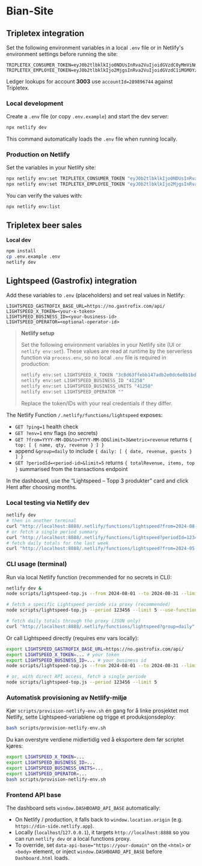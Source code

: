 # Bian-Site

## Tripletex integration

Set the following environment variables in a local `.env` file or in Netlify's environment settings before running the site:

```
TRIPLETEX_CONSUMER_TOKEN=eyJ0b2tlbklkIjo0NDUsInRva2VuIjoidGVzdC0yMmViNmNjMC1lMWMzLTQ4OWItYmMwNi1jM2RlMWJkOGI3NjIifQ==
TRIPLETEX_EMPLOYEE_TOKEN=eyJ0b2tlbklkIjo2MjgsInRva2VuIjoidGVzdC1iMGM0YzY1Zi1kOTY2LTQ2MGEtYTJlZi00NzI4NjcyMjQ2NmIifQ==
```

Ledger lookups for account **3003** use `accountId=289896744` against Tripletex.

### Local development

Create a `.env` file (or copy `.env.example`) and start the dev server:

```bash
npx netlify dev
```

This command automatically loads the `.env` file when running locally.

### Production on Netlify

Set the variables in your Netlify site:

```bash
npx netlify env:set TRIPLETEX_CONSUMER_TOKEN "eyJ0b2tlbklkIjo0NDUsInRva2VuIjoidGVzdC0yMmViNmNjMC1lMWMzLTQ4OWItYmMwNi1jM2RlMWJkOGI3NjIifQ=="
npx netlify env:set TRIPLETEX_EMPLOYEE_TOKEN "eyJ0b2tlbklkIjo2MjgsInRva2VuIjoidGVzdC1iMGM0YzY1Zi1kOTY2LTQ2MGEtYTJlZi00NzI4NjcyMjQ2NmIifQ=="
```

You can verify the values with:

```bash
npx netlify env:list
```

## Tripletex beer sales
**Local dev**
```bash
npm install
cp .env.example .env
netlify dev
```

## Lightspeed (Gastrofix) integration

Add these variables to `.env` (placeholders) and set real values in Netlify:

```
LIGHTSPEED_GASTROFIX_BASE_URL=https://no.gastrofix.com/api/
LIGHTSPEED_X_TOKEN=<your-x-token>
LIGHTSPEED_BUSINESS_ID=<your-business-id>
LIGHTSPEED_OPERATOR=<optional-operator-id>
```

> **Netlify setup**
>
> Set the following environment variables in your Netlify site (UI or `netlify env:set`). These values are read at runtime by the serverless function via `process.env`, so no local `.env` file is required in production:
>
> ```bash
> netlify env:set LIGHTSPEED_X_TOKEN "3c8d63ffebb147adb2e0dc6e8b1bd90c306b17d3"
> netlify env:set LIGHTSPEED_BUSINESS_ID "41258"
> netlify env:set LIGHTSPEED_BUSINESS_UNITS "41258"
> netlify env:set LIGHTSPEED_OPERATOR ""
> ```
>
> Replace the token/IDs with your real credentials if they differ.

The Netlify Function `/.netlify/functions/lightspeed` exposes:
- `GET ?ping=1` health check
- `GET ?env=1` env flags (no secrets)
- `GET ?from=YYYY-MM-DD&to=YYYY-MM-DD&limit=3&metric=revenue` returns `{ top: [ { name, qty, revenue } ] }`
- append `&group=daily` to include `{ daily: [ { date, revenue, guests } ] }`
- `GET ?periodId=<period-id>&limit=5` returns `{ totalRevenue, items, top }` summarised from the transactions endpoint

In the dashboard, use the “Lightspeed – Topp 3 produkter” card and click Hent after choosing months.

### Local testing via Netlify dev

```bash
netlify dev
# then in another terminal
curl "http://localhost:8888/.netlify/functions/lightspeed?from=2024-08-01&to=2024-08-31&limit=3" | jq
# or fetch a single period summary
curl "http://localhost:8888/.netlify/functions/lightspeed?periodId=123456&limit=5" | jq
# fetch daily totals for the last week
curl "http://localhost:8888/.netlify/functions/lightspeed?from=2024-05-01&to=2024-05-07&group=daily" | jq
```

### CLI usage (terminal)

Run via local Netlify function (recommended for no secrets in CLI):

```bash
netlify dev &
node scripts/lightspeed-top.js --from 2024-08-01 --to 2024-08-31 --limit 3 --use-function

# fetch a specific Lightspeed periode via proxy (recommended)
node scripts/lightspeed-top.js --period 123456 --limit 5 --use-function

# fetch daily totals through the proxy (JSON only)
curl "http://localhost:8888/.netlify/functions/lightspeed?group=daily" | jq
```

Or call Lightspeed directly (requires env vars locally):

```bash
export LIGHTSPEED_GASTROFIX_BASE_URL=https://no.gastrofix.com/api/
export LIGHTSPEED_X_TOKEN=... # your token
export LIGHTSPEED_BUSINESS_ID=... # your business id
node scripts/lightspeed-top.js --from 2024-08-01 --to 2024-08-31 --limit 3

# or, with direct API access, fetch a single periode
node scripts/lightspeed-top.js --period 123456 --limit 5
```

### Automatisk provisioning av Netlify-miljø

Kjør `scripts/provision-netlify-env.sh` én gang for å linke prosjektet mot Netlify, sette Lightspeed-variablene og trigge et produksjonsdeploy:

```bash
bash scripts/provision-netlify-env.sh
```

Du kan overstyre verdiene midlertidig ved å eksportere dem før scriptet kjøres:

```bash
export LIGHTSPEED_X_TOKEN=... 
export LIGHTSPEED_BUSINESS_ID=...
export LIGHTSPEED_BUSINESS_UNITS=...
export LIGHTSPEED_OPERATOR=...
bash scripts/provision-netlify-env.sh
```

### Frontend API base

The dashboard sets `window.DASHBOARD_API_BASE` automatically:

- On Netlify / production, it falls back to `window.location.origin` (e.g. `https://din-side.netlify.app`).
- Locally (`localhost`/`127.0.0.1`), it targets `http://localhost:8888` so you can run `netlify dev` or a local functions proxy.
- To override, set `data-api-base="https://your-domain"` on the `<html>` or `<body>` element, or inject `window.DASHBOARD_API_BASE` before `Dashboard.html` loads.
